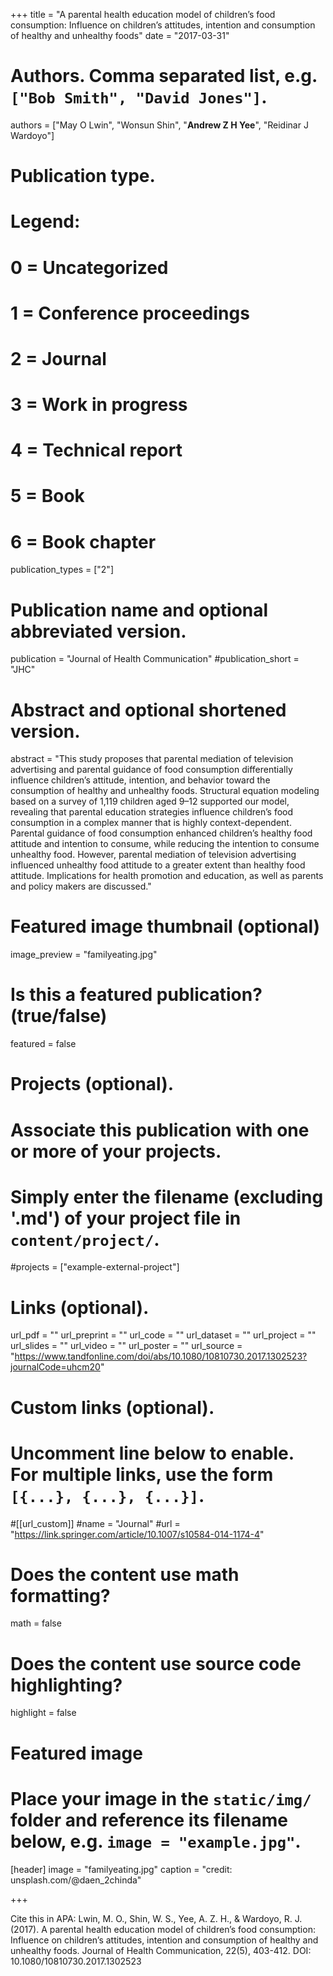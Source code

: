 +++
title = "A parental health education model of children’s food consumption: Influence on children’s attitudes, intention and consumption of healthy and unhealthy foods"
date = "2017-03-31"

# Authors. Comma separated list, e.g. `["Bob Smith", "David Jones"]`.

authors = ["May O Lwin", "Wonsun Shin", "**Andrew Z H Yee**", "Reidinar J Wardoyo"]

# Publication type.
# Legend:
# 0 = Uncategorized
# 1 = Conference proceedings
# 2 = Journal
# 3 = Work in progress
# 4 = Technical report
# 5 = Book
# 6 = Book chapter
publication_types = ["2"]

# Publication name and optional abbreviated version.
publication = "Journal of Health Communication"
#publication_short = "JHC"

# Abstract and optional shortened version.

abstract = "This study proposes that parental mediation of television advertising and parental guidance of food consumption differentially influence children’s attitude, intention, and behavior toward the consumption of healthy and unhealthy foods. Structural equation modeling based on a survey of 1,119 children aged 9–12 supported our model, revealing that parental education strategies influence children’s food consumption in a complex manner that is highly context-dependent. Parental guidance of food consumption enhanced children’s healthy food attitude and intention to consume, while reducing the intention to consume unhealthy food. However, parental mediation of television advertising influenced unhealthy food attitude to a greater extent than healthy food attitude. Implications for health promotion and education, as well as parents and policy makers are discussed."

# Featured image thumbnail (optional)
image_preview = "familyeating.jpg"

# Is this a featured publication? (true/false)
featured = false

# Projects (optional).
#   Associate this publication with one or more of your projects.
#   Simply enter the filename (excluding '.md') of your project file in `content/project/`.
#projects = ["example-external-project"]

# Links (optional).
url_pdf = ""
url_preprint = ""
url_code = ""
url_dataset = ""
url_project = ""
url_slides = ""
url_video = ""
url_poster = ""
url_source = "https://www.tandfonline.com/doi/abs/10.1080/10810730.2017.1302523?journalCode=uhcm20"

# Custom links (optional).
#   Uncomment line below to enable. For multiple links, use the form `[{...}, {...}, {...}]`.
#[[url_custom]]
#name = "Journal"
#url = "https://link.springer.com/article/10.1007/s10584-014-1174-4"

# Does the content use math formatting?
math = false

# Does the content use source code highlighting?
highlight = false
  
# Featured image
# Place your image in the `static/img/` folder and reference its filename below, e.g. `image = "example.jpg"`.
[header]
image = "familyeating.jpg"
caption = "credit: unsplash.com/@daen_2chinda"

+++

Cite this in APA: Lwin, M. O., Shin, W. S., Yee, A. Z. H., & Wardoyo, R. J. (2017). A parental health education model of children’s food consumption: Influence on children’s attitudes, intention and consumption of healthy and unhealthy foods. Journal of Health Communication, 22(5), 403-412. DOI: 10.1080/10810730.2017.1302523
